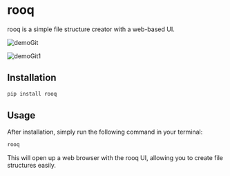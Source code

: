 # rooq

rooq is a simple file structure creator with a web-based UI.

![demoGit](https://github.com/user-attachments/assets/a11c92a7-97fd-40aa-b9e5-098cb19e6820)

![demoGit1](https://github.com/user-attachments/assets/e9e97fe1-95b9-4d7d-ab29-2eb84325ac41)

## Installation

```python
pip install rooq
```

## Usage

After installation, simply run the following command in your terminal:

```python
rooq
```

This will open up a web browser with the rooq UI, allowing you to create file structures easily.
